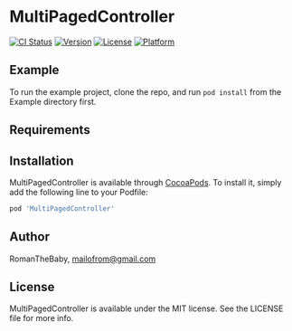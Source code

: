 # MultiPagedController

[![CI Status](https://img.shields.io/travis/RomanTheBaby/MultiPagedController.svg?style=flat)](https://travis-ci.org/RomanTheBaby/MultiPagedController)
[![Version](https://img.shields.io/cocoapods/v/MultiPagedController.svg?style=flat)](https://cocoapods.org/pods/MultiPagedController)
[![License](https://img.shields.io/cocoapods/l/MultiPagedController.svg?style=flat)](https://cocoapods.org/pods/MultiPagedController)
[![Platform](https://img.shields.io/cocoapods/p/MultiPagedController.svg?style=flat)](https://cocoapods.org/pods/MultiPagedController)

## Example

To run the example project, clone the repo, and run `pod install` from the Example directory first.

## Requirements

## Installation

MultiPagedController is available through [CocoaPods](https://cocoapods.org). To install
it, simply add the following line to your Podfile:

```ruby
pod 'MultiPagedController'
```

## Author

RomanTheBaby, mailofrom@gmail.com

## License

MultiPagedController is available under the MIT license. See the LICENSE file for more info.
